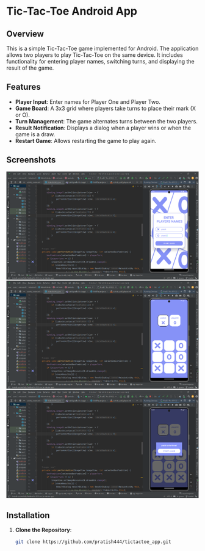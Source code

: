 # Tic-Tac-Toe Android App

## Overview

This is a simple Tic-Tac-Toe game implemented for Android. The application allows two players to play Tic-Tac-Toe on the same device. It includes functionality for entering player names, switching turns, and displaying the result of the game.

## Features

- **Player Input**: Enter names for Player One and Player Two.
- **Game Board**: A 3x3 grid where players take turns to place their mark (X or O).
- **Turn Management**: The game alternates turns between the two players.
- **Result Notification**: Displays a dialog when a player wins or when the game is a draw.
- **Restart Game**: Allows restarting the game to play again.

## Screenshots
![Add Players Screen](add_player.png)
![Main Screen](main_screen.png)
![Result screen ](result_screen.png)


## Installation

1. **Clone the Repository**:

   ```bash
   git clone https://github.com/pratish444/tictactoe_app.git
